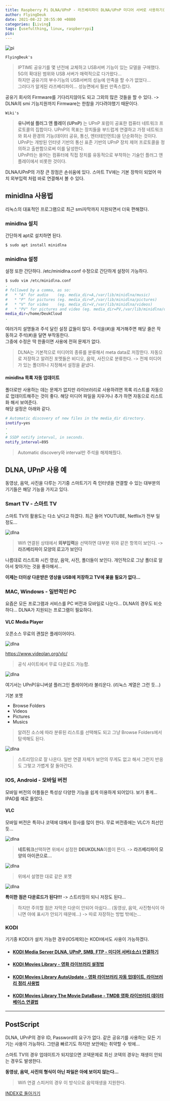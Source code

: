 ```yaml
---
title: Raspberry Pi DLNA/UPnP - 라즈베리파이 DLNA/UPnP 미디어 서버로 사용하기(by minidlna)
author: FlyingDeuk
date: 2021-08-22 20:55:00 +0800
categories: [Living]
tags: [usefulthing, linux, raspberrypi]
pin:
---
```


![pi](/img/living/pi/pi.jpg)

`FlyingDeuk's`
> IPTIME 공유기를 몇 년전에 교체하고 USB서버 기능이 있는 모델을 구매했다. 5G의 확대된 범위와 USB 서버가 매력적으로 다가왔다... <br>
하지만 공유기의 부수기능의 USB서버의 성능에 만족을 할 수가 없었다...<br>
그러다가 알게된 라즈베리파이... 성능면에서 훨씬 만족스럽다. <br>

공유기 회사의 Firmware를 기다리지않아도 되고 그외의 많은 것들을 할 수 있다. -> DLNA의 smi 기능지원까지 Firmware는 한참을 기다려야했기 때문이다.

`Wiki's`
>**유니버설 플러그 앤 플레이 (UPnP)** 는 UPnP 포럼이 공표한 컴퓨터 네트워크 프로토콜의 집합이다. UPnP의 목표는 장치들을 부드럽게 연결하고 가정 네트워크와 회사 환경의 기능(데이터 공유, 통신, 엔터테인먼트)을 단순화하는 것이다. UPnP는 개방된 인터넷 기반의 통신 표준 기반의 UPnP 장치 제어 프로토콜을 정의하고 출판함으로써 이를 달성한다. <br>
UPnP라는 용어는 컴퓨터에 직접 장치를 유동적으로 부착하는 기술인 플러그 앤 플레이에서 비롯한 것이다.

DLNA/UPnP의 가장 큰 장점은 손쉬움에 있다. 스마트 TV에는 기본 장착이 되었어 마치 외부입력 처럼 바로 연결해서 볼 수 있다.

## minidlna 사용법
리눅스의 대표적인 프로그램으로 최근 smi자막까지 지원되면서 더욱 편해졌다.
### minidlna 설치
간단하게 apt로 설치하면 된다.

```bash
$ sudo apt install minidlna
```
### minidlna 설정
설정 또한 간단하다. /etc/minidlna.conf 수정으로 간단하게 설정이 가능하다.

```bash
$ sudo vim /etc/minidlna.conf
.
# followed by a comma, as so:
#   * "A" for audio    (eg. media_dir=A,/var/lib/minidlna/music)
#   * "P" for pictures (eg. media_dir=P,/var/lib/minidlna/pictures)
#   * "V" for video    (eg. media_dir=V,/var/lib/minidlna/videos)
#   * "PV" for pictures and video (eg. media_dir=PV,/var/lib/minidlna/digital_camera)
media_dir=/home/DeukCloud
.
```
여러가지 설명들과 주석 달린 설정 값들이 많다. 주석을(#)을 제거해주면 해당 줄은 작동하고 주석(#)을 달면 부작동한다. <br>
그중에 수정은 딱 한줄이면 사용에 전혀 문제가 없다.
>DLNA는 기본적으로 미디어의 종류를 분류해서 meta data로 저장한다. 자동으로 저장하고 알려진 포멧들은 비디오, 음악, 사진으로 분류한다. -> 전체 미디어가 있는 폴더하나 지정해서 설정을 끝냈다.

#### minidlna 목록 자동 업데이트
폴더로만 사용하는 데는 문제가 없지만 라이브러리로 사용하려면 목록 리스트를 자동으로 업데이트해주는 것이 좋다. 해당 미디어 파일을 지우거나 추가 하면 자동으로 리스트화 해서 보여준다. <br>
해당 설정은 아래와 같다.

```bash
# Automatic discovery of new files in the media_dir directory.
inotify=yes
.
.
# SSDP notify interval, in seconds.
notify_interval=895
```
> Automatic discovery와 interval만 주석을 해제해줬다.

## DLNA, UPnP 사용 예
동영상, 음악, 사진을 다루는 기기중 스마트기기 즉 인터넷을 연결할 수 있는 대부분의 기기들은 해당 기능을 가지고 있다.

### Smart TV - 스마트 TV
스마트 TV의 활용도는 다소 낮다고 하겠다. 최근 들어 YOUTUBE, Netflix가 전부 일 정도...

![dlna](/img/living/iptime/dlna2.jpg)
>Wifi 연결된 상태에서 **외부입력**을 선택하면 대부분 위와 같은 항목이 보인다. -> **라즈베리파이 모양의 로고가 보인다**

나름대로 리스트화 시킨 영상, 음악, 사진, 폴더들이 보인다. 개인적으로 그냥 폴더로 알아서 찾아가는 것을 좋아해서...

**이제는 더이상 다운받은 영상을 USB에 저장하고 TV에 꾲을 필요가 없다...**

### MAC, Windows - 일반적인 PC
요즘은 모든 프로그램과 서비스를 PC 버전과 모바일로 나눈다... DLNA의 경우도 비슷하다... DLNA가 지원되는 프로그램이 필요하다.

#### VLC Media Player
오픈소스 무료의 괜찮은 플레이어이다.

![dlna](/img/living/iptime/dlna3.jpg)

https://www.videolan.org/vlc/

>공식 사이트에서 무료 다운로드 가능함.

![dlna](/img/living/iptime/dlna4.jpg)

여기서는 UPnP(유니버셜 플러그인 플레이어)라 불리운다. (리눅스 계열은 그런 듯...)

기본 포멧
- Browse Folders
- Videos
- Pictures
- Musics
>알려진 소스에 따라 분류된 리스트를 선택해도 되고 그냥 Browse Folders에서 탐색해도 된다.

![dlna](/img/living/iptime/dlna5.jpg)
>스트리밍으로 잘 나온다. 일반 연결 자체가 보안의 무게도 없고 해서 그런지 반응도 그렇고 가볍게 잘 돌아간다.


### IOS, Android - 모바일 버전
모바일 버전의 어플들은 특성상 다양한 기능을 쉽게 이용하게 되어있다. 보기 좋게... IPAD를 예로 들었다.

#### VLC
모바일 버전은 특히나 코덱에 대해서 장사를 많이 한다. 무료 버전중에는 VLC가 최선인듯...

![dlna](/img/living/iptime/dlna6.jpg)
>**네트워크**선택하면 위에서 설정한 **DEUKDLNA**이름이 뜬다. -> **라즈베리파이 모양의 아이콘으로...**

![dlna](/img/living/iptime/dlna7.jpg)
>위에서 설명한 대로 같은 포멧

![dlna](/img/living/iptime/dlna8.jpg)

**특이한 점은 다운로드가 된다!!!** -> 스트리밍이 되니 저장도 된다...
>하지만 주의할 점은 자막은 다운이 안되어 아쉽다... (동영상, 음악, 사진형식이 아니면 아에 표시가 안되기 때문에...) -> 따로 자장하는 방법 밖에는...

### KODI
기기중 KODI가 설치 가능한 경우(IOS제외)는 KODI에서도 사용이 가능하겠다.


- #### [KODI Media Server DLNA, UPnP, SMB, FTP - 미디어 서버(소스) 연결하기](/posts/KODI-source/)

- #### [KODI Movies Library - 영화 라이브러리 설정법](/posts/KODI-library/)

- #### [KODI Movies Library AutoUpdate - 영화 라이브러리 자동 업데이트, 라이브러리 정리 사용법](/posts/KODI-autoupdate/)

- #### [KODI Movies Library The Movie DataBase - TMDB 영화 라이브러리 데이터베이스 연결법](/posts/KODI-tmdb/)


-------

## PostScript
DLNA, UPnP의 경우 ID, Password의 요구가 없다. 같은 공유기를 사용하는 모든 기기는 사용이 가능하다. 그만큼 빠르기도 하지만 보안에는 취약할 수 밖에... <br>

스마트 TV의 경우 업데이트가 되지않으면 코덱문제로 최신 코덱의 경우는 재생이 안되는 경우도 발생한다.

**동영상, 음악, 사진의 형식이 아닌 파일은 아에 보이지 않는다...**
>Wifi 연결 스피커의 경우 이 방식으로 음악재생을 지원한다.

[INDEX로 돌아가기](/posts/RaspberryPi/)
